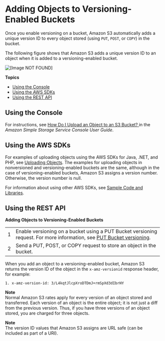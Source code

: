 # Adding Objects to Versioning\-Enabled Buckets<a name="AddingObjectstoVersioningEnabledBuckets"></a>

Once you enable versioning on a bucket, Amazon S3 automatically adds a unique version ID to every object stored \(using `PUT`, `POST`, or `COPY`\) in the bucket\. 

The following figure shows that Amazon S3 adds a unique version ID to an object when it is added to a versioning\-enabled bucket\. 

![\[Image NOT FOUND\]](http://docs.aws.amazon.com/AmazonS3/latest/dev/images/versioning_PUT_versionEnabled.png)

**Topics**
+ [Using the Console](#add-obj-versioning-enabled-bucket-console)
+ [Using the AWS SDKs](#add-obj-versioning-enabled-bucket-sdk)
+ [Using the REST API](#add-obj-versioning-enabled-bucket-rest)

## Using the Console<a name="add-obj-versioning-enabled-bucket-console"></a>

 For instructions, see [How Do I Upload an Object to an S3 Bucket? ](http://docs.aws.amazon.com/AmazonS3/latest/user-guide/upload-objects.html) in the *Amazon Simple Storage Service Console User Guide*\. 

## Using the AWS SDKs<a name="add-obj-versioning-enabled-bucket-sdk"></a>

For examples of uploading objects using the AWS SDKs for Java, \.NET, and PHP, see [Uploading Objects](UploadingObjects.md)\. The examples for uploading objects in nonversioned and versioning\-enabled buckets are the same, although in the case of versioning\-enabled buckets, Amazon S3 assigns a version number\. Otherwise, the version number is null\. 

For information about using other AWS SDKs, see [Sample Code and Libraries](https://aws.amazon.com/code/)\. 

## Using the REST API<a name="add-obj-versioning-enabled-bucket-rest"></a>


**Adding Objects to Versioning\-Enabled Buckets**  

|  |  | 
| --- |--- |
| 1 | Enable versioning on a bucket using a PUT Bucket versioning request\. For more information, see [PUT Bucket versioning](http://docs.aws.amazon.com/AmazonS3/latest/API/RESTBucketPUTVersioningStatus.html)\. | 
| 2 | Send a PUT, POST, or COPY request to store an object in the bucket\. | 

When you add an object to a versioning\-enabled bucket, Amazon S3 returns the version ID of the object in the `x-amz-versionid` response header, for example:

```
1. x-amz-version-id: 3/L4kqtJlcpXroDTDmJ+rmSpXd3dIbrHY
```

**Note**  
Normal Amazon S3 rates apply for every version of an object stored and transferred\. Each version of an object is the entire object; it is not just a diff from the previous version\. Thus, if you have three versions of an object stored, you are charged for three objects\. 

**Note**  
The version ID values that Amazon S3 assigns are URL safe \(can be included as part of a URI\)\.